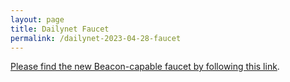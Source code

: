 ```yaml
---
layout: page
title: Dailynet Faucet
permalink: /dailynet-2023-04-28-faucet
---
```


[Please find the new Beacon-capable faucet by following this link](https://faucet.dailynet-2023-04-28.teztnets.xyz).
